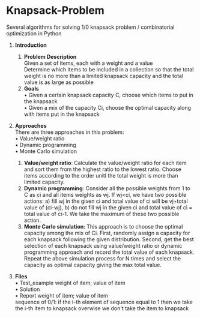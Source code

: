 # Knapsack-Problem
Several algorithms for solving 1/0 knapsack problem / combinatorial optimization in Python

1.	**Introduction**  
    1) **Problem Description**  
    Given a set of items, each with a weight and a value  
    Determine which items to be included in a collection so that the total weight is no more than a limited knapsack capacity and the total value is as large as possible  
    2) **Goals**  
    •	Given a certain knapsack capacity C, choose which items to put in the knapsack  
    •	Given a mix of the capacity Ci, choose the optimal capacity along with items put in the knapsack  

2.	**Approaches**  
There are three approaches in this problem:  
    •	Value/weight ratio  
    •	Dynamic programming  
    •	Monte Carlo simulation  
    1) **Value/weight ratio**: Calculate the value/weight ratio for each item and sort them from the highest ratio to the lowest ratio. Choose items according to the order unitl the total weight is more than limited capacity.  
    2) **Dynamic programming**: Consider all the possible weights from 1 to C as ci and all items weights as wj. If wj<ci, we have two possible actions: a) fill wj in the given ci and total value of ci will be vj+total value of (ci-wj), b) do not fill wj in the given ci and total value of ci = total value of ci-1. We take the maximum of these two possible action.   
    3) **Monte Carlo simulation**: This approach is to choose the optimal capacity among the mix of Ci. First, randomly assign a capacity for each knapsack following the given distribution. Second, get the best selection of each knapsack using value/weight ratio or dynamic programming approach and record the total value of each knapsack. Repeat the above simulation process for N times and select the capacity as optimal capacity giving the max total value.   
    
3.	**Files**  
    •	Test_example
        weight of item; value of item  
    •	Solution    
    •	Report 
        weight of item; value of item  
        sequence of 0/1: if the i-th element of sequence equal to 1 then we take the i-th item to knapsack overwise we don't take the item to knapsack
